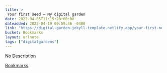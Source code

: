 ```yaml
---
title: > 
 Your first seed — My digital garden
date: 2022-04-05T11:15:28+00:00
dateadded: 2022-04-19 00:59:46 -0400
link: "https://digital-garden-jekyll-template.netlify.app/your-first-note"
bucket: Bookmarks
layout: urlnote
tags: ["digitalgardens"]
--- 
```

No Description
 <!-- end excerpt --> 
<div class='bucket'><a class='internal-link' href='/buckets/bookmarks'>Bookmarks</a></div> 
